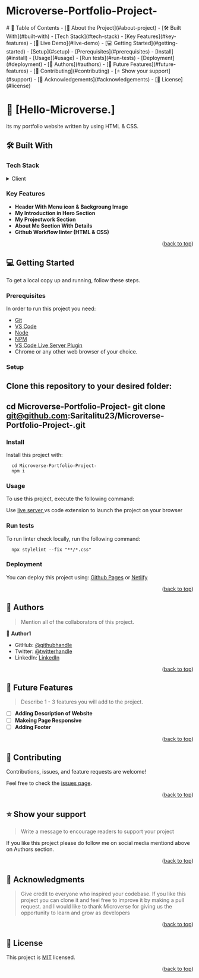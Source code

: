 # Microverse-Portfolio-Project-
<div align="center"></div>
# 📗 Table of Contents
- [📖 About the Project](#about-project)
  - [🛠 Built With](#built-with)
    - [Tech Stack](#tech-stack)
    - [Key Features](#key-features)
  - [🚀 Live Demo](#live-demo)
- [💻 Getting Started](#getting-started)
  - [Setup](#setup)
  - [Prerequisites](#prerequisites)
  - [Install](#install)
  - [Usage](#usage)
  - [Run tests](#run-tests)
  - [Deployment](#deployment)
- [👥 Authors](#authors)
- [🔭 Future Features](#future-features)
- [🤝 Contributing](#contributing)
- [⭐️ Show your support](#support)
- [🙏 Acknowledgements](#acknowledgements)
- [📝 License](#license)

<!--Project Description-->

# 📖 [Hello-Microverse.] <a name="about-project"></a>

its my portfolio website written by using HTML & CSS.

## 🛠 Built With <a name="built-with"></a>

### Tech Stack <a name="tech-stack"></a>

<details>
  <summary>Client</summary>
  <ul>
    <li><a href="https://reactjs.org/">HTML+CSS</a></li>
  </ul>
</details>

<!-- Features -->

### Key Features <a name="key-features"></a>


- **Header With Menu icon & Backgroung Image**
- **My Introduction in Hero Section**
- **My Projectwork Section**
- **About Me Section With Details**
- **Github Workflow linter (HTML & CSS)**


<p align="right">(<a href="#readme-top">back to top</a>)</p>


<!-- GETTING STARTED -->

## 💻 Getting Started <a name="getting-started"></a>

To get a local copy up and running, follow these steps.

### Prerequisites

In order to run this project you need:

 <ul>
    <li><a href="https://git-scm.com/downloads">Git</a></li>
    <li><a href="https://code.visualstudio.com/">VS Code</a></li>
    <li><a href="https://nodejs.org/en/download/package-manager">Node</a></li>
    <li><a href="https://www.npmjs.com/package/npm">NPM</a></li>
    <li><a href="https://github.com/ritwickdey/vscode-live-server-plus-plus">VS Code Live Server Plugin</a></li>
    <li>Chrome or any other web browser of your choice.</li>   
  </ul>

### Setup

Clone this repository to your desired folder:
------
  cd Microverse-Portfolio-Project-
  git clone git@github.com:Saritalitu23/Microverse-Portfolio-Project-.git
------

### Install

Install this project with:

```
  cd Microverse-Portfolio-Project-
  npm i
```

### Usage

To use this project, execute the following command:

Use <a href="">live server </a>vs code extension to launch the project on your browser


### Run tests

To run linter check locally, run the following command:

```
  npx stylelint --fix "**/*.css"
```

<!--
Example command:

```sh
  bin/rails test test/models/article_test.rb
```
--->

### Deployment

You can deploy this project using:
<a href="https://pages.github.com/">Github Pages</a> or <a href="https://www.netlify.com/">Netlify</a>
<!--
Example:

```sh

```
 -->

<p align="right">(<a href="#readme-top">back to top</a>)</p>

<!-- AUTHORS -->

## 👥 Authors <a name="authors"></a>

> Mention all of the collaborators of this project.

👤 **Author1**

- GitHub: [@githubhandle](https://github.com/Saritalitu23)
- Twitter: [@twitterhandle](https://twitter.com/litudhala?t=u4wb63Em_vy82OcQyHx4xQ&s=09)
- LinkedIn: [LinkedIn](https://www.linkedin.com/in/pritikant-dhal-145977aa)

<p align="right">(<a href="#readme-top">back to top</a>)</p>

<!-- FUTURE FEATURES -->

## 🔭 Future Features <a name="future-features"></a>

> Describe 1 - 3 features you will add to the project.

- [ ] **Adding Description of Website**
- [ ] **Makeing Page Responsive**
- [ ] **Adding Footer**

<p align="right">(<a href="#readme-top">back to top</a>)</p>

<!-- CONTRIBUTING -->

## 🤝 Contributing <a name="contributing"></a>

Contributions, issues, and feature requests are welcome!

Feel free to check the [issues page](../../issues/).

<p align="right">(<a href="#readme-top">back to top</a>)</p>

<!-- SUPPORT -->

## ⭐️ Show your support <a name="support"></a>

> Write a message to encourage readers to support your project

If you like this project please do follow me on social media mentiond above on Authors section.

<p align="right">(<a href="#readme-top">back to top</a>)</p>

<!-- ACKNOWLEDGEMENTS -->

## 🙏 Acknowledgments <a name="acknowledgements"></a>

> Give credit to everyone who inspired your codebase.
If you like this project you can clone it and feel free to improve it by making a pull request. and I would like to thank Microverse for giving us the opportunity to learn and grow as developers

<p align="right">(<a href="#readme-top">back to top</a>)</p>


<!-- LICENSE -->

## 📝 License <a name="license"></a>

This project is [MIT](./LICENSE) licensed.

<p align="right">(<a href="#readme-top">back to top</a>)</p>
